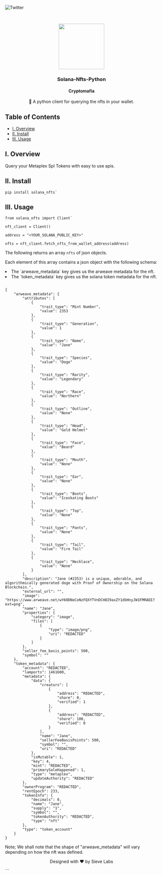 ![Twitter][twitter]

<br/>
<p align="center">
    <a href="https://github.com/Cryptomafiagg/solana-nfts-python">
        <img src="https://github.com/Cryptomafiagg/solana-nfts-python/blob/7d694afa42e28a9ca8bcd29bf763e750277046d6/assets/doges.gif" alt="" width="150" height="150">
    </a>
    <h3 align="center">
        Solana-Nfts-Python
    </h3>
    <h4 align="center">
        Cryptomafia
    </h4>
    <p align="center">
        🎨 A python client for querying the nfts in your wallet.
    </p>

</p>

## Table of Contents

- [I. Overview](#overview)
- [II. Install](#install)
- [III. Usage](#usage)

[twitter]: https://img.shields.io/twitter/follow/CryptomafiaGG?style=social

## I. Overview <a name="overview"></a>

Query your Metaplex Spl Tokens with easy to use apis.

## II. Install <a name="install"></a>

```
pip install solana_nfts`
```

## III. Usage <a name="usage"></a>

```
from solana_nfts import Client`

nft_client = Client()

address = "<YOUR_SOLANA_PUBLIC_KEY>"

nfts = nft_client.fetch_nfts_from_wallet_address(address)

```

The following returns an array `nfts` of json objects.

Each element of this array contains a json object with the following schema:

<li> The `arweave_metadata` key gives us the arweave metadata for the nft.</li>

<li>The `token_metadata` key gives us the solana token metadata for the nft.</li>

```

{
    "arweave_metadata": {
        "attributes": [
            {
                "trait_type": "Mint Number",
                "value": 2353
            },
            {
                "trait_type": "Generation",
                "value": 1
            },
            {
                "trait_type": "Name",
                "value": "Jane"
            },
            {
                "trait_type": "Species",
                "value": "Doge"
            },
            {
                "trait_type": "Rarity",
                "value": "Legendary"
            },
            {
                "trait_type": "Race",
                "value": "Northern"
            },
            {
                "trait_type": "Outline",
                "value": "None"
            },
            {
                "trait_type": "Head",
                "value": "Gold Helmet"
            },
            {
                "trait_type": "Face",
                "value": "Beard"
            },
            {
                "trait_type": "Mouth",
                "value": "None"
            },
            {
                "trait_type": "Ear",
                "value": "None"
            },
            {
                "trait_type": "Boots",
                "value": "Iceskating Boots"
            },
            {
                "trait_type": "Top",
                "value": "None"
            },
            {
                "trait_type": "Pants",
                "value": "None"
            },
            {
                "trait_type": "Tail",
                "value": "Fire Tail"
            },
            {
                "trait_type": "Necklace",
                "value": "None"
            }
        ],
        "description": "Jane (#2353) is a unique, adorable, and algorithmically generated doge with Proof of Ownership on the Solana Blockchain.",
        "external_url": "",
        "image": "https://www.arweave.net/wY60DNoCoNzFQXYTVnDCH8I9axZY1dbHnyJW1FMRAEE?ext=png",
        "name": "Jane",
        "properties": {
            "category": "image",
            "files": [
                {
                    "type": "image/png",
                    "uri": "REDACTED"
                }
            ]
        },
        "seller_fee_basis_points": 500,
        "symbol": ""
    },
    "token_metadata": {
        "account": "REDACTED",
        "lamports": 1461600,
        "metadata": {
            "data": {
                "creators": [
                    {
                        "address": "REDACTED",
                        "share": 0,
                        "verified": 1
                    },
                    {
                        "address": "REDACTED",
                        "share": 100,
                        "verified": 0
                    }
                ],
                "name": "Jane",
                "sellerFeeBasisPoints": 500,
                "symbol": "",
                "uri": "REDACTED"
            },
            "isMutable": 1,
            "key": 4,
            "mint": "REDACTED",
            "primarySaleHappened": 1,
            "type": "metaplex",
            "updateAuthority": "REDACTED"
        },
        "ownerProgram": "REDACTED",
        "rentEpoch": 233,
        "tokenInfo": {
            "decimals": 0,
            "name": "Jane",
            "supply": "1",
            "symbol": "",
            "tokenAuthority": "REDACTED",
            "type": "nft"
        },
        "type": "token_account"
    }
}

```

Note; We shall note that the shape of "arweave_metadata" will vary depending on how the nft was defined.

<p align="center">
    Designed with ❤️ by Sieve Labs
</p>
```
